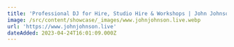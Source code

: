 ```yaml
---
title: 'Professional DJ for Hire, Studio Hire & Workshops | John Johnson'
image: /src/content/showcase/_images/www.johnjohnson.live.webp
url: 'https://www.johnjohnson.live'
dateAdded: 2023-04-24T16:01:09.000Z
---
```


